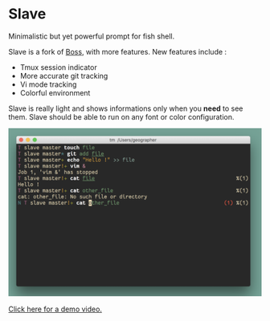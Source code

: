 # Slave

Minimalistic but yet powerful prompt for fish shell.

Slave is a fork of [Boss](https://github.com/fisherman/boss), with more
features. New features include :

  * Tmux session indicator
  * More accurate git tracking
  * Vi mode tracking
  * Colorful environment

Slave is really light and shows informations only when you **need** to see
them. Slave should be able to run on any font or color configuration.

<p align="center">
  <img src="screenshot.png" alt="Screenshot" width="600px">
</p>

[Click here for a demo video.](https://asciinema.org/a/132307)
